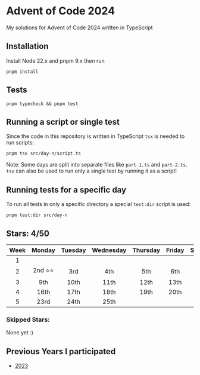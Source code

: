 # Advent of Code 2024

My solutions for Advent of Code 2024 written in TypeScript

## Installation

Install Node 22.x and pnpm 9.x then run

```shell
pnpm install
```

## Tests

```shell
pnpm typecheck && pnpm test
```

## Running a script or single test

Since the code in this repository is written in TypeScript `tsx` is needed to run scripts:

```shell
pnpm tsx src/day-n/script.ts
```

Note: Some days are split into separate files like `part-1.ts` and `part-2.ts`. `tsx` can also be used to run only a single test by running it as a script!

## Running tests for a specific day

To run all tests in only a specific directory a special `test:dir` script is used:

```shell
pnpm test:dir src/day-n
```

## Stars: 4/50

| Week |  Monday  | Tuesday | Wednesday | Thursday | Friday | Saturday | Sunday |
| :--: | :------: | :-----: | :-------: | :------: | :----: | :------: | :----: |
|  1   |          |         |           |          |        |          |  1st   |
|  2   | 2nd ⭐⭐ |   3rd   |    4th    |   5th    |  6th   |   7th    |  8th   |
|  3   |   9th    |  10th   |   11th    |   12th   |  13th  |   14th   |  15th  |
|  4   |   16th   |  17th   |   18th    |   19th   |  20th  |   21st   |  22nd  |
|  5   |   23rd   |  24th   |   25th    |

### Skipped Stars:

None yet :)

<!---
<details>
<summary><b>Day X Part Y</b></summary>
<p>This is a description of what problem I had solving this puzzle</p>
</details>
-->

## Previous Years I participated

- [2023](https://github.com/mitsunee/advent-of-code-2023)
